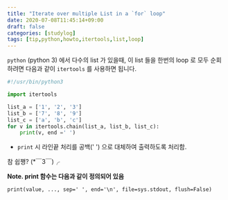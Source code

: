 ```yaml
---
title: "Iterate over multiple List in a `for` loop"
date: 2020-07-08T11:45:14+09:00
draft: false
categories: [studylog]
tags: [tip,python,howto,itertools,list,loop]
---
```


`python` (python 3) 에서 다수의 list 가 있을때, 이 list 들을 한번의 loop 로 모두 순회하려면 다음과 같이 `itertools` 를 사용하면 됩니다.

```py
#!/usr/bin/python3

import itertools

list_a = ['1', '2', '3']
list_b = ['7', '8', '9']
list_c = ['a', 'b', 'c']
for v in itertools.chain(list_a, list_b, list_c):
    print(v, end =' ')
```

* `print` 시 라인끝 처리를 공백(' ') 으로 대체하여 출력하도록 처리함.

참 쉽쪙? (*￣3￣)╭

**Note. print 함수는 다음과 같이 정의되어 있음**

```py:
print(value, ..., sep=' ', end='\n', file=sys.stdout, flush=False)
```
